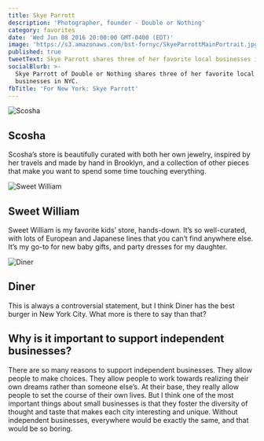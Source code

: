 ```yaml
---
title: Skye Parrott
description: 'Photographer, founder - Double or Nothing'
category: favorites
date: 'Wed Jun 08 2016 20:00:00 GMT-0400 (EDT)'
image: 'https://s3.amazonaws.com/bst-fornyc/SkyeParrottMainPortrait.jpg'
published: true
tweetText: Skye Parrott shares three of her favorite local businesses in NYC
socialBlurb: >-
  Skye Parrott of Double or Nothing shares three of her favorite local
  businesses in NYC.
fbTitle: 'For New York: Skye Parrott'
---
```


![Scosha](https://s3.amazonaws.com/bst-fornyc/SkyeParrottScosha.jpg)

## Scosha

Scosha’s store is beautifully curated with both her own jewelry, inspired by her travels and made by hand in Brooklyn, and a collection of other pieces that make you want to spend some time touching everything.

![Sweet William](https://s3.amazonaws.com/bst-fornyc/SkyeParrottSweetWilliam.jpg)

## Sweet William

Sweet William is my favorite kids’ store, hands-down. It’s so well-curated, with lots of European and Japanese lines that you can’t find anywhere else. It’s my go-to for new baby gifts, and party dresses for my daughter.

![Diner](https://s3.amazonaws.com/bst-fornyc/SkyeParrottDiner.jpg)

## Diner

This is always a controversial statement, but I think Diner has the best burger in New York City. What more is there to say than that?

## Why is it important to support independent businesses?

There are so many reasons to support independent businesses. They allow people to make choices. They allow people to work towards realizing their own dreams rather than someone else’s. At their base, they really allow people to set the course of their own lives. But I think one of the most important things about small businesses is that they foster the diversity of thought and taste that makes each city interesting and unique. Without independent businesses, everywhere would be exactly the same, and that would be so boring.
